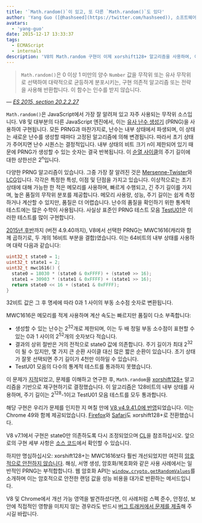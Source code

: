 ```yaml
---
title: '`Math.random()`이 있고, 또 다른 `Math.random()`도 있다'
author: 'Yang Guo ([@hashseed](https://twitter.com/hashseed)), 소프트웨어 엔지니어 겸 주사위 디자이너'
avatars:
  - 'yang-guo'
date: 2015-12-17 13:33:37
tags:
  - ECMAScript
  - internals
description: 'V8의 Math.random 구현이 이제 xorshift128+ 알고리즘을 사용하여, 이전 MWC1616 구현보다 무작위성을 개선했습니다.'
---
```

> `Math.random()`은 0 이상 1 미만의 양수 `Number` 값을 무작위 또는 유사 무작위로 선택하여 대략적으로 균등하게 분포시키는, 구현 의존적 알고리즘 또는 전략을 사용해 반환합니다. 이 함수는 인수를 받지 않습니다.

<!--truncate-->
— _[ES 2015, section 20.2.2.27](http://tc39.es/ecma262/#sec-math.random)_

`Math.random()`은 JavaScript에서 가장 잘 알려져 있고 자주 사용되는 무작위 소스입니다. V8 및 대부분의 다른 JavaScript 엔진에서, 이는 [유사 난수 생성기](https://en.wikipedia.org/wiki/Pseudorandom_number_generator) (PRNG)을 사용하여 구현됩니다. 모든 PRNG과 마찬가지로, 난수는 내부 상태에서 파생되며, 이 상태는 새로운 난수를 생성할 때마다 고정된 알고리즘에 의해 변경됩니다. 따라서 초기 상태가 주어지면 난수 시퀀스는 결정적입니다. 내부 상태의 비트 크기 n이 제한되어 있기 때문에 PRNG가 생성할 수 있는 숫자는 결국 반복됩니다. 이 [순열 사이클](https://en.wikipedia.org/wiki/Cyclic_permutation)의 주기 길이에 대한 상한선은 2<sup>n</sup>입니다.

다양한 PRNG 알고리즘이 있습니다. 그중 가장 잘 알려진 것은 [Mersenne-Twister](https://en.wikipedia.org/wiki/Mersenne_Twister)와 [LCG](https://en.wikipedia.org/wiki/Linear_congruential_generator)입니다. 각각은 특정한 특성, 이점 및 단점을 가지고 있습니다. 이상적으로는 초기 상태에 대해 가능한 한 적은 메모리를 사용하며, 빠르게 수행되고, 긴 주기 길이를 가지며, 높은 품질의 무작위 분포를 제공합니다. 메모리 사용량, 성능, 주기 길이는 쉽게 측정하거나 계산할 수 있지만, 품질은 더 어렵습니다. 난수의 품질을 확인하기 위한 통계적 테스트에는 많은 수학이 사용됩니다. 사실상 표준인 PRNG 테스트 모음 [TestU01](http://simul.iro.umontreal.ca/testu01/tu01.html)은 이러한 테스트를 많이 구현합니다.

[2015년 후반](https://github.com/v8/v8/blob/ceade6cf239e0773213d53d55c36b19231c820b5/src/js/math.js#L143)까지 (버전 4.9.40까지), V8에서 선택한 PRNG는 MWC1616(캐리와 함께 곱하기로, 두 개의 16비트 부분을 결합)였습니다. 이는 64비트의 내부 상태를 사용하며 대략 다음과 같습니다:

```cpp
uint32_t state0 = 1;
uint32_t state1 = 2;
uint32_t mwc1616() {
  state0 = 18030 * (state0 & 0xFFFF) + (state0 >> 16);
  state1 = 30903 * (state1 & 0xFFFF) + (state1 >> 16);
  return state0 << 16 + (state1 & 0xFFFF);
}
```

32비트 값은 그 후 명세에 따라 0과 1 사이의 부동 소수점 숫자로 변환됩니다.

MWC1616은 메모리를 적게 사용하며 계산 속도는 빠르지만 품질이 다소 부족합니다:

- 생성할 수 있는 난수는 2<sup>32</sup>개로 제한되며, 이는 두 배 정밀 부동 소수점이 표현할 수 있는 0과 1 사이의 2<sup>52</sup>개의 숫자보다 적습니다.
- 결과의 상위 절반은 거의 전적으로 state0 값에 의존합니다. 주기 길이가 최대 2<sup>32</sup>이 될 수 있지만, 몇 가지 큰 순환 사이클 대신 많은 짧은 순환이 있습니다. 초기 상태가 잘못 선택되면 주기 길이가 4천만 이하일 수 있습니다.
- TestU01 모음의 다수의 통계적 테스트를 통과하지 못했습니다.

이 문제가 [지적](https://medium.com/@betable/tifu-by-using-math-random-f1c308c4fd9d)되었고, 문제를 이해하고 연구한 후, `Math.random`을 [xorshift128+](http://vigna.di.unimi.it/ftp/papers/xorshiftplus.pdf) 알고리즘을 기반으로 재구현하기로 결정했습니다. 이 알고리즘은 128비트의 내부 상태를 사용하며, 주기 길이는 2<sup>128</sup>-1이고 TestU01 모음 테스트를 모두 통과합니다.

해당 구현은 우리가 문제를 인지한 지 며칠 만에 [V8 v4.9.41.0에 반영](https://github.com/v8/v8/blob/085fed0fb5c3b0136827b5d7c190b4bd1c23a23e/src/base/utils/random-number-generator.h#L102)되었습니다. 이는 Chrome 49와 함께 제공되었습니다. [Firefox](https://bugzilla.mozilla.org/show_bug.cgi?id=322529#c99)와 [Safari](https://bugs.webkit.org/show_bug.cgi?id=151641)도 xorshift128+로 전환했습니다.

V8 v7.1에서 구현은 state0만 의존하도록 다시 조정되었으며 [CL](https://chromium-review.googlesource.com/c/v8/v8/+/1238551/5)을 참조하십시오. 앞으로의 구현 세부 사항은 [소스 코드](https://source.chromium.org/chromium/chromium/src/+/main:v8/src/base/utils/random-number-generator.h;l=119?q=XorShift128&sq=&ss=chromium)에서 확인할 수 있습니다.

하지만 명심하십시오: xorshift128+는 MWC1616보다 훨씬 개선되었지만 여전히 [암호적으로 안전하지 않습니다](https://en.wikipedia.org/wiki/Cryptographically_secure_pseudorandom_number_generator). 해싱, 서명 생성, 암호화/복호화와 같은 사용 사례에서는 일반적인 PRNG는 부적합합니다. 웹 암호화 API는 [`window.crypto.getRandomValues`](https://developer.mozilla.org/en-US/docs/Web/API/RandomSource/getRandomValues)를 소개하며 이는 암호적으로 안전한 랜덤 값을 성능 비용을 대가로 반환하는 메서드입니다.

V8 및 Chrome에서 개선 가능 영역을 발견하셨다면, 이 사례처럼 스펙 준수, 안정성, 보안에 직접적인 영향을 미치지 않는 경우라도 반드시 [버그 트래커에서 문제를 제출](https://bugs.chromium.org/p/v8/issues/entry?template=Defect%20report%20from%20user)해 주시길 바랍니다.
